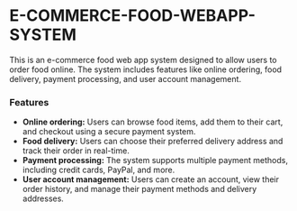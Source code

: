 <h1>E-COMMERCE-FOOD-WEBAPP-SYSTEM</h1>
This is an e-commerce food web app system designed to allow users to order food online. The system includes features like online ordering, food delivery, payment processing, and user account management.

<h3>Features</h3>
<ul>
  <li><b>Online ordering:</b> Users can browse food items, add them to their cart, and checkout using a secure payment system.</li>
  <li><b>Food delivery:</b> Users can choose their preferred delivery address and track their order in real-time.</li>
  <li><b>Payment processing:</b> The system supports multiple payment methods, including credit cards, PayPal, and more.</li>
  <li><b>User account management:</b> Users can create an account, view their order history, and manage their payment methods and delivery addresses.</li>
</ul>
